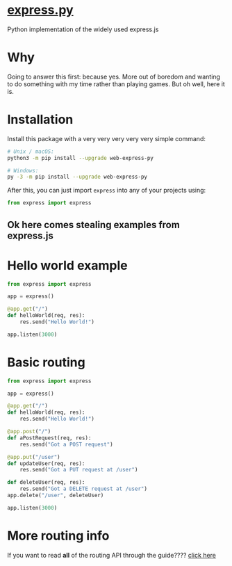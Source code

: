 # [express.py](https://pypi.org/project/web-express-py/)
Python implementation of the widely used express.js

# Why
Going to answer this first: because yes. More out of boredom and wanting to do something with my time rather than playing games. But oh well, here it is.

# Installation
Install this package with a very very very very very simple command:
```sh
# Unix / macOS:
python3 -m pip install --upgrade web-express-py

# Windows:
py -3 -m pip install --upgrade web-express-py
```

After this, you can just import `express` into any of your projects using:
```py
from express import express
```

## Ok here comes stealing examples from express.js

# Hello world example
```py
from express import express

app = express()

@app.get("/")
def helloWorld(req, res):
    res.send("Hello World!")

app.listen(3000)
```

# Basic routing
```py
from express import express

app = express()

@app.get("/")
def helloWorld(req, res):
    res.send("Hello World!")

@app.post("/")
def aPostRequest(req, res):
    res.send("Got a POST request")

@app.put("/user")
def updateUser(req, res):
    res.send("Got a PUT request at /user")

def deleteUser(req, res):
    res.send("Got a DELETE request at /user")
app.delete("/user", deleteUser)

app.listen(3000)
```

# More routing info
If you want to read **all** of the routing API through the guide???? [click here](https://github.com/Hattorius/express.py/wiki/Guide---Routing)
